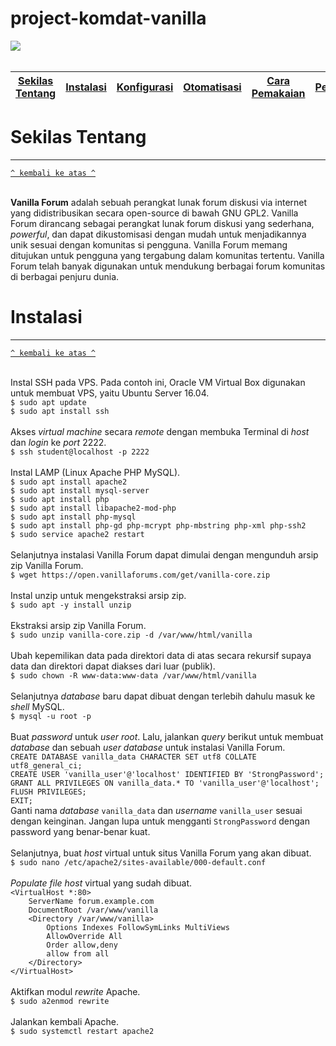# project-komdat-vanilla

<img src="https://camo.githubusercontent.com/316411cdc29cf834af3ba95fdfddd619ef42d58c/687474703a2f2f696d616765732e762d63646e2e6e65742f76616e696c6c612d626c61636b2d6c6f676f2d3430302e737667" align="middle"></img>
<br>
<br>
<table>
<thead>
<tr>
<th align="center"><a href="#sekilas-tentang">Sekilas Tentang</a></th>
<th align="center"><a href="#instalasi">Instalasi</a></th>
<th align="center"><a href="#konfigurasi">Konfigurasi</a></th>
<th align="center"><a href="#otomatisasi">Otomatisasi</a></th>
<th align="center"><a href="#cara-pemakaian">Cara Pemakaian</a></th>
<th align="center"><a href="#pembahasan">Pembahasan</a></th>
<th align="center"><a href="#referensi">Referensi</a></th>
</tr>
</thead></table>

<b><h1>Sekilas Tentang</h1></b>
<hr>
<p><a href="#"><code>^ kembali ke atas ^</code></a></p>
<br>
<b>Vanilla Forum</b> adalah sebuah perangkat lunak forum diskusi via internet yang didistribusikan secara open-source
di bawah GNU GPL2. Vanilla Forum dirancang sebagai perangkat lunak forum diskusi yang sederhana, <i>powerful</i>,
dan dapat dikustomisasi dengan mudah untuk menjadikannya unik sesuai dengan komunitas si pengguna. Vanilla Forum
memang ditujukan untuk pengguna yang tergabung dalam komunitas tertentu. Vanilla Forum telah banyak digunakan
untuk mendukung berbagai forum komunitas di berbagai penjuru dunia.

<b><h1>Instalasi</h1></b>
<hr>
<p><a href="#"><code>^ kembali ke atas ^</code></a></p>
<br>
Instal SSH pada VPS. Pada contoh ini, Oracle VM Virtual Box digunakan untuk membuat VPS, yaitu Ubuntu Server
16.04.
<code>
$ sudo apt update
$ sudo apt install ssh
</code>
<br>
Akses <i>virtual machine</i> secara <i>remote</i> dengan membuka Terminal di <i>host</i> dan <i>login</i> ke
<i>port</i> 2222.
<code>
$ ssh student@localhost -p 2222
</code>
<br>
Instal LAMP (Linux Apache PHP MySQL).
<code>
$ sudo apt install apache2
$ sudo apt install mysql-server
$ sudo apt install php
$ sudo apt install libapache2-mod-php
$ sudo apt install php-mysql
$ sudo apt install php-gd php-mcrypt php-mbstring php-xml php-ssh2
$ sudo service apache2 restart
</code>
<br>
Selanjutnya instalasi Vanilla Forum dapat dimulai dengan mengunduh arsip zip Vanilla Forum.
<code>
$ wget https://open.vanillaforums.com/get/vanilla-core.zip
</code>
<br>
Instal unzip untuk mengekstraksi arsip zip.
<code>
$ sudo apt -y install unzip
</code>
<br>
Ekstraksi arsip zip Vanilla Forum.
<code>
$ sudo unzip vanilla-core.zip -d /var/www/html/vanilla
</code>
<br>
Ubah kepemilikan data pada direktori data di atas secara rekursif supaya data dan direktori dapat diakses
dari luar (publik).
<code>
$ sudo chown -R www-data:www-data /var/www/html/vanilla
</code>
<br>
Selanjutnya <i>database</i> baru dapat dibuat dengan terlebih dahulu masuk ke <i>shell</i> MySQL.
<code>
$ mysql -u root -p
</code>
<br>
Buat <i>password</i> untuk <i>user root</i>. Lalu, jalankan <i>query</i> berikut untuk membuat <i>database</i>
dan sebuah <i>user database</i> untuk instalasi Vanilla Forum.
<code>
CREATE DATABASE vanilla_data CHARACTER SET utf8 COLLATE utf8_general_ci;
CREATE USER 'vanilla_user'@'localhost' IDENTIFIED BY 'StrongPassword';
GRANT ALL PRIVILEGES ON vanilla_data.* TO 'vanilla_user'@'localhost';
FLUSH PRIVILEGES;
EXIT;
</code>
Ganti nama <i>database</i> <code>vanilla_data</code> dan <i>username</i> <code>vanilla_user</code> sesuai
dengan keinginan. Jangan lupa untuk mengganti <code>StrongPassword</code> dengan </i>password</i> yang
benar-benar kuat.
<br><br>
Selanjutnya, buat <i>host</i> virtual untuk situs Vanilla Forum yang akan dibuat.
<code>
$ sudo nano /etc/apache2/sites-available/000-default.conf
</code>
<br>
<i>Populate file host</i> virtual yang sudah dibuat.
<code>
&lt;VirtualHost *:80&gt;
    ServerName forum.example.com
    DocumentRoot /var/www/vanilla
    &lt;Directory /var/www/vanilla&gt;
        Options Indexes FollowSymLinks MultiViews
        AllowOverride All
        Order allow,deny
        allow from all
    &lt;/Directory&gt;
&lt;/VirtualHost&gt;
</code>
<br>
Aktifkan modul <i>rewrite</i> Apache.
<code>
$ sudo a2enmod rewrite
</code>
<br>
Jalankan kembali Apache.
<code>
$ sudo systemctl restart apache2
</code>
